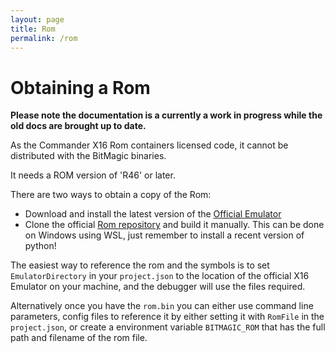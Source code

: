 ```yaml
---
layout: page
title: Rom
permalink: /rom
---
```

# Obtaining a Rom

**Please note the documentation is a currently a work in progress while the old docs are brought up to date.**

As the Commander X16 Rom containers licensed code, it cannot be distributed with the BitMagic binaries.

It needs a ROM version of 'R46' or later.

There are two ways to obtain a copy of the Rom:

- Download and install the latest version of the [Official Emulator](https://github.com/X16Community/x16-emulator/actions)
- Clone the official [Rom repository](https://github.com/X16Community/x16-rom) and build it manually. This can be done on Windows using WSL, just remember to install a recent version of python!

The easiest way to reference the rom and the symbols is to set `EmulatorDirectory` in your `project.json` to the location of the official X16 Emulator on your machine, and the debugger will use the files required.

Alternatively once you have the `rom.bin` you can either use command line parameters, config files to reference it by either setting it with `RomFile` in the `project.json`, or create a environment variable `BITMAGIC_ROM` that has the full path and filename of the rom file.
